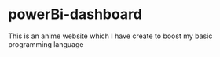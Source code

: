 # powerBi-dashboard
This is an anime website which I have create to boost my basic programming language
